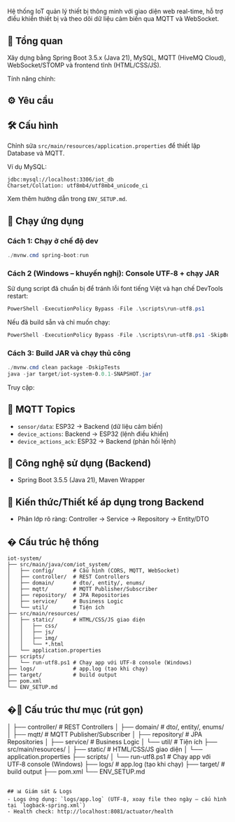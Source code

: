 #

Hệ thống IoT quản lý thiết bị thông minh với giao diện web real-time, hỗ trợ điều khiển thiết bị và theo dõi dữ liệu cảm biến qua MQTT và WebSocket.

## 📌 Tổng quan

Xây dựng bằng Spring Boot 3.5.x (Java 21), MySQL, MQTT (HiveMQ Cloud), WebSocket/STOMP và frontend tĩnh (HTML/CSS/JS).

Tính năng chính:

## ⚙️ Yêu cầu

## 🛠️ Cấu hình
Chỉnh sửa `src/main/resources/application.properties` để thiết lập Database và MQTT.

Ví dụ MySQL:
```
jdbc:mysql://localhost:3306/iot_db
Charset/Collation: utf8mb4/utf8mb4_unicode_ci
```

Xem thêm hướng dẫn trong `ENV_SETUP.md`.

## 🚀 Chạy ứng dụng

### Cách 1: Chạy ở chế độ dev
```powershell
./mvnw.cmd spring-boot:run
```

### Cách 2 (Windows – khuyến nghị): Console UTF‑8 + chạy JAR
Sử dụng script đã chuẩn bị để tránh lỗi font tiếng Việt và hạn chế DevTools restart:
```powershell
PowerShell -ExecutionPolicy Bypass -File .\scripts\run-utf8.ps1
```
Nếu đã build sẵn và chỉ muốn chạy:
```powershell
PowerShell -ExecutionPolicy Bypass -File .\scripts\run-utf8.ps1 -SkipBuild
```

### Cách 3: Build JAR và chạy thủ công
```powershell
./mvnw.cmd clean package -DskipTests
java -jar target/iot-system-0.0.1-SNAPSHOT.jar
```

Truy cập:

## 🔌 MQTT Topics

- `sensor/data`: ESP32 → Backend (dữ liệu cảm biến)
- `device_actions`: Backend → ESP32 (lệnh điều khiển)
- `device_actions_ack`: ESP32 → Backend (phản hồi lệnh)
## 🧰 Công nghệ sử dụng (Backend)
- Spring Boot 3.5.5 (Java 21), Maven Wrapper
## 🧠 Kiến thức/Thiết kế áp dụng trong Backend
- Phân lớp rõ ràng: Controller → Service → Repository → Entity/DTO
## �️ Cấu trúc hệ thống

```
iot-system/
├── src/main/java/com/iot_system/
│   ├── config/      # Cấu hình (CORS, MQTT, WebSocket)
│   ├── controller/  # REST Controllers
│   ├── domain/      # dto/, entity/, enums/
│   ├── mqtt/        # MQTT Publisher/Subscriber
│   ├── repository/  # JPA Repositories
│   ├── service/     # Business Logic
│   └── util/        # Tiện ích
├── src/main/resources/
│   ├── static/      # HTML/CSS/JS giao diện
│   │   ├── css/
│   │   ├── js/
│   │   ├── img/
│   │   └── *.html
│   └── application.properties
├── scripts/
│   └── run-utf8.ps1 # Chạy app với UTF‑8 console (Windows)
├── logs/            # app.log (tạo khi chạy)
├── target/          # build output
├── pom.xml
└── ENV_SETUP.md
```

## �📂 Cấu trúc thư mục (rút gọn)
│   ├── controller/  # REST Controllers
│   ├── domain/      # dto/, entity/, enums/
│   ├── mqtt/        # MQTT Publisher/Subscriber
│   ├── repository/  # JPA Repositories
│   ├── service/     # Business Logic
│   └── util/        # Tiện ích
├── src/main/resources/
│   ├── static/      # HTML/CSS/JS giao diện
│   └── application.properties
├── scripts/
│   └── run-utf8.ps1 # Chạy app với UTF‑8 console (Windows)
├── logs/            # app.log (tạo khi chạy)
├── target/          # build output
├── pom.xml
└── ENV_SETUP.md
```

## 📊 Giám sát & Logs
- Logs ứng dụng: `logs/app.log` (UTF‑8, xoay file theo ngày – cấu hình tại `logback-spring.xml`)
- Health check: http://localhost:8081/actuator/health




